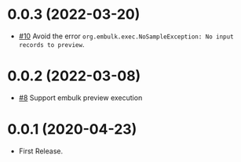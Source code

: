 0.0.3 (2022-03-20)
==================

* [#10](https://github.com/civitaspo/embulk-input-union/pull/10) Avoid the error `org.embulk.exec.NoSampleException: No input records to preview`.

0.0.2 (2022-03-08)
==================

* [#8](https://github.com/civitaspo/embulk-input-union/pull/8) Support embulk preview execution

0.0.1 (2020-04-23)
==================

* First Release.
